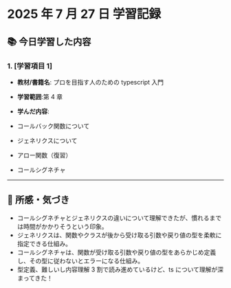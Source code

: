 # 2025 年 7 月 27 日 学習記録

## 📚 今日学習した内容

### 1. [学習項目 1]

- **教材/書籍名**: プロを目指す人のための typescript 入門
- **学習範囲**:第 4 章

- **学んだ内容**:
- コールバック関数について
- ジェネリクスについて
- アロー関数（復習）
- コールシグネチャ

---

## 💭 所感・気づき

- コールシグネチャとジェネリクスの違いについて理解できたが、慣れるまでは時間がかかりそうという印象。
- ジェネリクスは、関数やクラスが後から受け取る引数や戻り値の型を柔軟に指定できる仕組み。
- コールシグネチャは、関数が受け取る引数や戻り値の型をあらかじめ定義し、その型に従わないとエラーになる仕組み。
- 型定義、難しいし内容理解 3 割で読み進めているけど、ts について理解が深まってきた！
